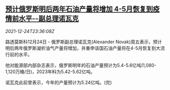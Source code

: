 <!--1640390463000-->
[预计俄罗斯明后两年石油产量将增加 4-5月恢复到疫情前水平--副总理诺瓦克](https://cn.reuters.com/article/russia-oil-production-1225-idCNKBS2J3135)
------

<div><i>2021-12-24T23:36:08Z</i></div><p>路透莫斯科12月24日 - 俄罗斯副总理诺瓦克(Alexander Novak)周五表示，预计明后两年俄罗斯凝析油气产量将增加，并重申该国石油产量将在4-5月恢复到大流行前的水平。</p><p>他对能源部内部杂志表示，俄罗斯明年的石油产量预计为5.4-5.6亿吨(1,080-1,120万桶/日)，2023年料为5.42-5.62亿吨。</p><p>诺瓦克此前曾表示，今年的产量预计为5.24亿吨。(完)</p>
